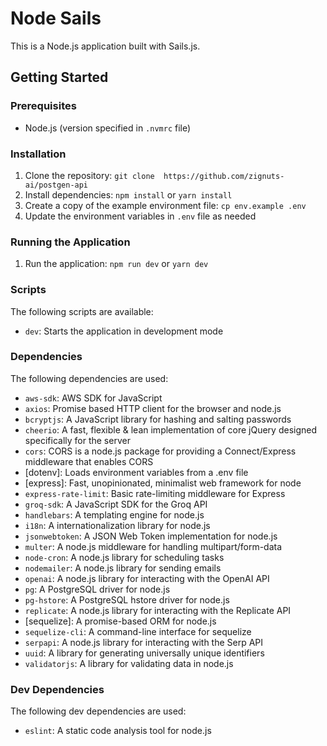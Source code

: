 # Node Sails

This is a Node.js application built with Sails.js.

## Getting Started

### Prerequisites

* Node.js (version specified in `.nvmrc` file)

### Installation

1. Clone the repository: `git clone  https://github.com/zignuts-ai/postgen-api`
2. Install dependencies: `npm install` or `yarn install`
3. Create a copy of the example environment file: `cp env.example .env`
4. Update the environment variables in `.env` file as needed

### Running the Application

1. Run the application: `npm run dev` or `yarn dev`

### Scripts

The following scripts are available:

* `dev`: Starts the application in development mode

### Dependencies

The following dependencies are used:

* `aws-sdk`: AWS SDK for JavaScript
* `axios`: Promise based HTTP client for the browser and node.js
* `bcryptjs`: A JavaScript library for hashing and salting passwords
* `cheerio`: A fast, flexible & lean implementation of core jQuery designed specifically for the server
* `cors`: CORS is a node.js package for providing a Connect/Express middleware that enables CORS
* [dotenv]:  Loads environment variables from a .env file
* [express]: Fast, unopinionated, minimalist web framework for node
* `express-rate-limit`: Basic rate-limiting middleware for Express
* `groq-sdk`: A JavaScript SDK for the Groq API
* `handlebars`: A templating engine for node.js
* `i18n`: A internationalization library for node.js
* `jsonwebtoken`: A JSON Web Token implementation for node.js
* `multer`: A node.js middleware for handling multipart/form-data
* `node-cron`: A node.js library for scheduling tasks
* `nodemailer`: A node.js library for sending emails
* `openai`: A node.js library for interacting with the OpenAI API
* `pg`: A PostgreSQL driver for node.js
* `pg-hstore`: A PostgreSQL hstore driver for node.js
* `replicate`: A node.js library for interacting with the Replicate API
* [sequelize]: A promise-based ORM for node.js
* `sequelize-cli`: A command-line interface for sequelize
* `serpapi`: A node.js library for interacting with the Serp API
* `uuid`: A library for generating universally unique identifiers
* `validatorjs`: A library for validating data in node.js

### Dev Dependencies

The following dev dependencies are used:

* `eslint`: A static code analysis tool for node.js
